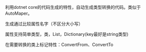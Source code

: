 利用dotnet core的代码生成的特性，自动生成类型转换的代码。类似于AutoMaper。

生成通过比较属性名字（不区分大小写）

属性支持简单类型，类，List，Dictionary(key最好是string类型)

在需要转换的类上标记特性：ConvertFrom、ConvertTo